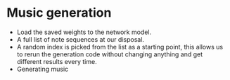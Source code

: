 # Music generation

- Load the saved weights to the network model.
- A full list of note sequences at our disposal.
- A random index is picked from the list as a starting point, this allows us to rerun the generation code without changing anything and get different results every time.
- Generating music
